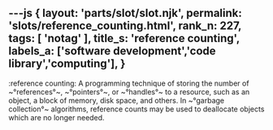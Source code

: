 ---js
{
  layout: 'parts/slot/slot.njk',
  permalink: 'slots/reference_counting.html',
  rank_n: 227,
  tags: [ 'notag' ],
  title_s: 'reference counting',
  labels_a: ['software development','code library','computing'],
}
---
:reference counting:
A programming technique of storing the number of ~°references°~, ~°pointers°~, or ~°handles°~ to a resource, such as an object, a block of memory, disk space, and others. In ~°garbage collection°~ algorithms, reference counts may be used to deallocate objects which are no longer needed.
